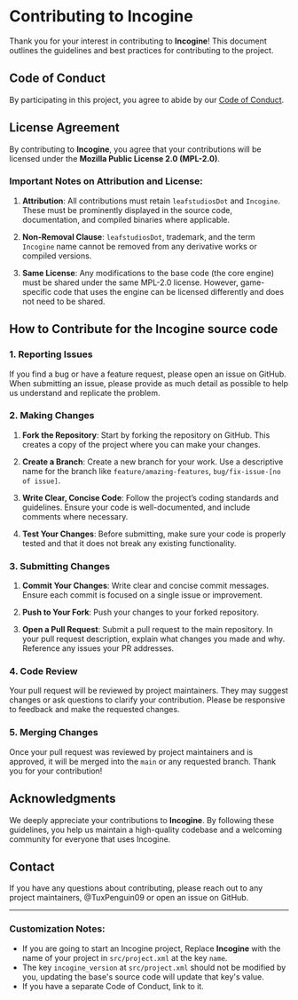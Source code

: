 # Contributing to Incogine

Thank you for your interest in contributing to **Incogine**! This document outlines the guidelines and best practices for contributing to the project.

## Code of Conduct

By participating in this project, you agree to abide by our [Code of Conduct](CODE_OF_CONDUCT.md).

## License Agreement

By contributing to **Incogine**, you agree that your contributions will be licensed under the **Mozilla Public License 2.0 (MPL-2.0)**. 

### Important Notes on Attribution and License:

1. **Attribution**: All contributions must retain `leafstudiosDot` and `Incogine`. These must be prominently displayed in the source code, documentation, and compiled binaries where applicable.
   
2. **Non-Removal Clause**: `leafstudiosDot`, trademark, and the term `Incogine` name cannot be removed from any derivative works or compiled versions.

3. **Same License**: Any modifications to the base code (the core engine) must be shared under the same MPL-2.0 license. However, game-specific code that uses the engine can be licensed differently and does not need to be shared.

## How to Contribute for the Incogine source code

### 1. Reporting Issues

If you find a bug or have a feature request, please open an issue on GitHub. When submitting an issue, please provide as much detail as possible to help us understand and replicate the problem.

### 2. Making Changes

1. **Fork the Repository**: Start by forking the repository on GitHub. This creates a copy of the project where you can make your changes.
   
2. **Create a Branch**: Create a new branch for your work. Use a descriptive name for the branch like `feature/amazing-features`, `bug/fix-issue-[no of issue]`.

3. **Write Clear, Concise Code**: Follow the project’s coding standards and guidelines. Ensure your code is well-documented, and include comments where necessary.

4. **Test Your Changes**: Before submitting, make sure your code is properly tested and that it does not break any existing functionality.

### 3. Submitting Changes

1. **Commit Your Changes**: Write clear and concise commit messages. Ensure each commit is focused on a single issue or improvement.

2. **Push to Your Fork**: Push your changes to your forked repository.

3. **Open a Pull Request**: Submit a pull request to the main repository. In your pull request description, explain what changes you made and why. Reference any issues your PR addresses.

### 4. Code Review

Your pull request will be reviewed by project maintainers. They may suggest changes or ask questions to clarify your contribution. Please be responsive to feedback and make the requested changes.

### 5. Merging Changes

Once your pull request was reviewed by project maintainers and is approved, it will be merged into the `main` or any requested branch. Thank you for your contribution!

## Acknowledgments

We deeply appreciate your contributions to **Incogine**. By following these guidelines, you help us maintain a high-quality codebase and a welcoming community for everyone that uses Incogine.

## Contact

If you have any questions about contributing, please reach out to any project maintainers, @TuxPenguin09 or open an issue on GitHub.

---

### Customization Notes:
- If you are going to start an Incogine project, Replace **Incogine** with the name of your project in `src/project.xml` at the key `name`.
- The key `incogine_version` at `src/project.xml` should not be modified by you, updating the base's source code will update that key's value.
- If you have a separate Code of Conduct, link to it.